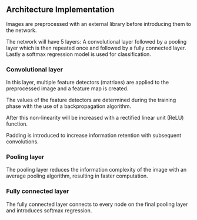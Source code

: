 ## Architecture Implementation
Images are preprocessed with an external library before introducing them to the network.

The network will have 5 layers:
A convolutional layer followed by a pooling layer which is then repeated once and followed by a fully connected layer. Lastly a softmax regression model is used for classification.

### Convolutional layer
In this layer, multiple feature detectors (matrixes) are applied to the preprocessed image and a feature map is created. 

The values of the feature detectors are determined during the training phase with the use of a backpropagation algorithm.

After this non-linearity will be increased with a rectified linear unit (ReLU) function.

Padding is introduced to increase information retention with subsequent convolutions.

### Pooling layer
The pooling layer reduces the information complexity of the image with an average pooling algorithm, resulting in faster computation. 

### Fully connected layer
The fully connected layer connects to every node on the final pooling layer and introduces softmax regression.
